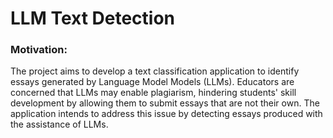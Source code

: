 # LLM Text Detection

### Motivation:
The project aims to develop a text classification application to identify essays generated by Language Model Models (LLMs). Educators are concerned that LLMs may enable plagiarism, hindering students' skill development by allowing them to submit essays that are not their own. The application intends to address this issue by detecting essays produced with the assistance of LLMs.